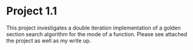 # Project 1.1

This project investigates a double iteration implementation of a golden section search algorithm for the mode of a function. 
Please see attached the project as well as my write up.

